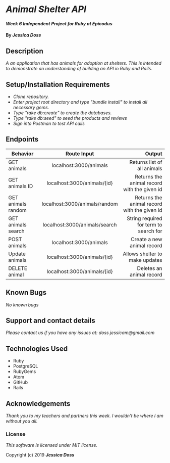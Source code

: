# _Animal Shelter API_

#### _Week 6 Independent Project for Ruby at Epicodus_

#### By _**Jessica Doss**_

## Description

_A an application that has animals for adoption at shelters. This is intended to demonstrate an understanding of building an API in Ruby and Rails._

## Setup/Installation Requirements

* _Clone repository._
* _Enter project root directory and type "bundle install" to install all necessary gems._
* _Type "rake db:create" to create the databases._
* _Type "rake db:seed" to seed the products and reviews_
* _Sign into Postman to test API calls_

## Endpoints

| Behavior | Route Input | Output |
| ------------- |:-------------:| -----:|
| GET animals | localhost:3000/animals | Returns list of all animals |
| GET animals ID | localhost:3000/animals/{id} | Returns the animal record with the given id |
| GET animals random | localhost:3000/animals/random | Returns the animal record with the given id |
| GET animals search | localhost:3000/animals/search | String required for term to search for |
| POST animals | localhost:3000/animals | Create a new animal record |
| Update animals | localhost:3000/animals/{id} | Allows shelter to make updates |
| DELETE animal | localhost:3000/animals/{id} | Deletes an animal record |


## Known Bugs

_No known bugs_

## Support and contact details

_Please contact us if you have any issues at: doss.jessicam@gmail.com_

## Technologies Used

* Ruby
* PostgreSQL
* RubyGems
* Atom
* GitHub
* Rails

## Acknowledgements
_Thank you to my teachers and partners this week. I wouldn't be where I am without you all._

### License
_This software is licensed under MIT license._

Copyright (c) 2019 **_Jessica Doss_**
